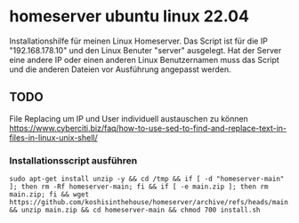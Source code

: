 # homeserver ubuntu linux 22.04
Installationshilfe für meinen Linux Homeserver.
Das Script ist für die IP "192.168.178.10" und den Linux Benuter "server" ausgelegt.
Hat der Server eine andere IP oder einen anderen Linux Benutzernamen muss das Script und die anderen Dateien vor Ausführung angepasst werden.

## TODO
File Replacing um IP und User individuell austauschen zu können
https://www.cyberciti.biz/faq/how-to-use-sed-to-find-and-replace-text-in-files-in-linux-unix-shell/

### Installationsscript ausführen
	sudo apt-get install unzip -y && cd /tmp && if [ -d "homeserver-main" ]; then rm -Rf homeserver-main; fi && if [ -e main.zip ]; then rm main.zip; fi && wget https://github.com/koshisinthehouse/homeserver/archive/refs/heads/main.zip && unzip main.zip && cd homeserver-main && chmod 700 install.sh



